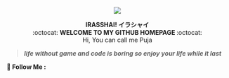 <p align="center">

<img align="center" img src="https://user-images.githubusercontent.com/73125355/125493781-9f03dc15-3e85-4d6f-9a35-5e98eb7c16ed.gif">

</p>










<div align="center">
 <b> IRASSHAI! イラシャイ </b>
</div>

<div align="center">
:octocat: <b> WELCOME TO MY GITHUB HOMEPAGE </b>:octocat:
</div>

<div align="center">
Hi, You can call me Puja
</div>

<div algin="center">
<blockquote> <b> <i> life without game and code is boring so enjoy your life while it last </i> </b> </blockquote>
</div>

<div align="Left">
🔸<b> Follow Me : </b>
</div>
